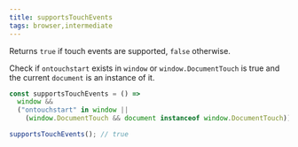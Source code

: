 ```yaml
---
title: supportsTouchEvents
tags: browser,intermediate
---
```


Returns `true` if touch events are supported, `false` otherwise.

Check if `ontouchstart` exists in `window` or `window.DocumentTouch` is true and the current `document` is an instance of it.

```js
const supportsTouchEvents = () =>
  window &&
  ("ontouchstart" in window ||
    (window.DocumentTouch && document instanceof window.DocumentTouch));
```

```js
supportsTouchEvents(); // true
```
